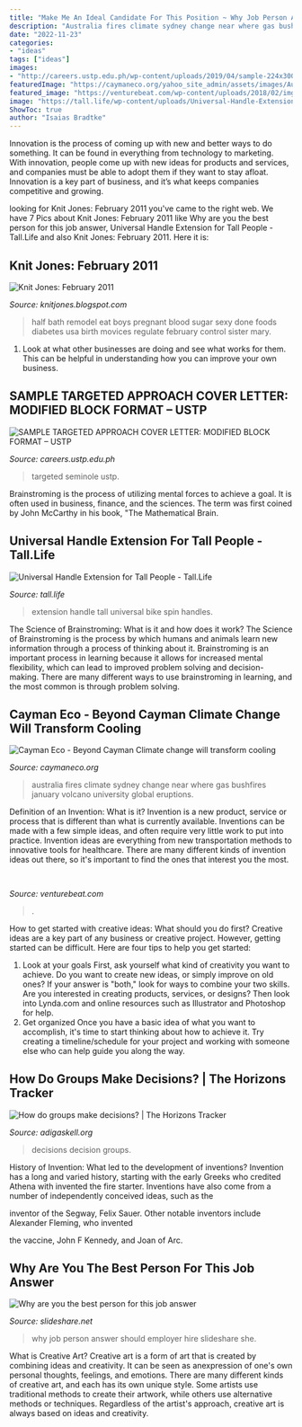 ```yaml
---
title: "Make Me An Ideal Candidate For This Position ~ Why Job Person Answer Should Employer Hire Slideshare She"
description: "Australia fires climate sydney change near where gas bushfires january volcano university global eruptions"
date: "2022-11-23"
categories:
- "ideas"
tags: ["ideas"]
images:
- "http://careers.ustp.edu.ph/wp-content/uploads/2019/04/sample-224x300.jpg"
featuredImage: "https://caymaneco.org/yahoo_site_admin/assets/images/Australia_Bush_Fires_-_Photo_Credit_The_Atlantic_DAVID_GRAY_-_GETTY.4121433_std.jpg"
featured_image: "https://venturebeat.com/wp-content/uploads/2018/02/img_0042.jpg?w=800"
image: "https://tall.life/wp-content/uploads/Universal-Handle-Extension-For-Tall-People-on-Spin-Bike-e1543863417892.jpg"
ShowToc: true
author: "Isaias Bradtke"
---
```



Innovation is the process of coming up with new and better ways to do something. It can be found in everything from technology to marketing. With innovation, people come up with new ideas for products and services, and companies must be able to adopt them if they want to stay afloat. Innovation is a key part of business, and it’s what keeps companies competitive and growing.

	

		
looking for Knit Jones: February 2011 you've came to the right web. We have 7 Pics about Knit Jones: February 2011 like Why are you the best person for this job answer, Universal Handle Extension for Tall People - Tall.Life and also Knit Jones: February 2011. Here it is:
		
    
## Knit Jones: February 2011

<img loading=lazy src="http://3.bp.blogspot.com/-_EgxPjbRmJA/TWrsAHVmwEI/AAAAAAAADU8/0-Cjujw8bgs/s320/IMG_4512.JPG" onerror="this.onerror=null;this.src='https://tse4.mm.bing.net/th?id=OIP.TjcVRdMZOVB9NQHIxWhVRQAAAA&amp;pid=15.1';" alt="Knit Jones: February 2011">

_Source: knitjones.blogspot.com_

>half bath remodel eat boys pregnant blood sugar sexy done foods diabetes usa birth movices regulate february control sister mary. 

	

1. Look at what other businesses are doing and see what works for them. This can be helpful in understanding how you can improve your own business. 

    
## SAMPLE TARGETED APPROACH COVER LETTER: MODIFIED BLOCK FORMAT – USTP

<img loading=lazy src="http://careers.ustp.edu.ph/wp-content/uploads/2019/04/sample-224x300.jpg" onerror="this.onerror=null;this.src='https://tse2.mm.bing.net/th?id=OIP.SDgPJfyHlQ3Q5-ESFSEJwwAAAA&amp;pid=15.1';" alt="SAMPLE TARGETED APPROACH COVER LETTER: MODIFIED BLOCK FORMAT – USTP">

_Source: careers.ustp.edu.ph_

>targeted seminole ustp. 

	

Brainstroming is the process of utilizing mental forces to achieve a goal. It is often used in business, finance, and the sciences. The term was first coined by John McCarthy in his book, "The Mathematical Brain.

    
## Universal Handle Extension For Tall People - Tall.Life

<img loading=lazy src="https://tall.life/wp-content/uploads/Universal-Handle-Extension-For-Tall-People-on-Spin-Bike-e1543863417892.jpg" onerror="this.onerror=null;this.src='https://tse2.mm.bing.net/th?id=OIP.ZjVh2Oh3r2PgLHFatz4SpQHaJ4&amp;pid=15.1';" alt="Universal Handle Extension for Tall People - Tall.Life">

_Source: tall.life_

>extension handle tall universal bike spin handles. 

	

The Science of Brainstroming: What is it and how does it work?
The Science of Brainstroming is the process by which humans and animals learn new information through a process of thinking about it. Brainstroming is an important process in learning because it allows for increased mental flexibility, which can lead to improved problem solving and decision-making. There are many different ways to use brainstroming in learning, and the most common is through problem solving.

    
## Cayman Eco - Beyond Cayman Climate Change Will Transform Cooling

<img loading=lazy src="https://caymaneco.org/yahoo_site_admin/assets/images/Australia_Bush_Fires_-_Photo_Credit_The_Atlantic_DAVID_GRAY_-_GETTY.4121433_std.jpg" onerror="this.onerror=null;this.src='https://tse1.mm.bing.net/th?id=OIP.ftny3Ij6yHjn3L2HGh5OZAHaEK&amp;pid=15.1';" alt="Cayman Eco - Beyond Cayman Climate change will transform cooling">

_Source: caymaneco.org_

>australia fires climate sydney change near where gas bushfires january volcano university global eruptions. 

	

Definition of an Invention: What is it?
Invention is a new product, service or process that is different than what is currently available. Inventions can be made with a few simple ideas, and often require very little work to put into practice. Invention ideas are everything from new transportation methods to innovative tools for healthcare. There are many different kinds of invention ideas out there, so it's important to find the ones that interest you the most.

    
## 

<img loading=lazy src="https://venturebeat.com/wp-content/uploads/2018/02/img_0042.jpg?w=800" onerror="this.onerror=null;this.src='https://tse4.mm.bing.net/th?id=OIP.7zOqJHafBM--n6fC0dZm-wHaEK&amp;pid=15.1';" alt="">

_Source: venturebeat.com_

>. 

	

How to get started with creative ideas: What should you do first?
Creative ideas are a key part of any business or creative project. However, getting started can be difficult. Here are four tips to help you get started:
1. Look at your goals 
First, ask yourself what kind of creativity you want to achieve. Do you want to create new ideas, or simply improve on old ones? If your answer is "both," look for ways to combine your two skills. Are you interested in creating products, services, or designs? Then look into Lynda.com and online resources such as Illustrator and Photoshop for help.
2. Get organized 
Once you have a basic idea of what you want to accomplish, it's time to start thinking about how to achieve it. Try creating a timeline/schedule for your project and working with someone else who can help guide you along the way.

    
## How Do Groups Make Decisions? | The Horizons Tracker

<img loading=lazy src="http://adigaskell.org/wp-content/uploads/2015/09/group-decision.jpg" onerror="this.onerror=null;this.src='https://tse1.mm.bing.net/th?id=OIP.ZaJle6H3CbrEQDGhDC15qQHaE7&amp;pid=15.1';" alt="How do groups make decisions? | The Horizons Tracker">

_Source: adigaskell.org_

>decisions decision groups. 

	

History of Invention: What led to the development of inventions?
Invention has a long and varied history, starting with the early Greeks who credited Athena with invented the
fire starter. Inventions have also come from a number of independently conceived ideas, such as the

inventor of the Segway, Felix Sauer. Other notable inventors include Alexander Fleming, who invented

the vaccine, John F Kennedy, and Joan of Arc.

    
## Why Are You The Best Person For This Job Answer

<img loading=lazy src="https://image.slidesharecdn.com/whyareyouthebestpersonforthisjobanswer-151111080019-lva1-app6891/95/why-are-you-the-best-person-for-this-job-answer-1-638.jpg?cb=1447228852" onerror="this.onerror=null;this.src='https://tse4.mm.bing.net/th?id=OIP.rOAnWvalYmfxFl46ZbSjRQHaFj&amp;pid=15.1';" alt="Why are you the best person for this job answer">

_Source: slideshare.net_

>why job person answer should employer hire slideshare she. 

	

What is Creative Art?
Creative art is a form of art that is created by combining ideas and creativity. It can be seen as anexpression of one's own personal thoughts, feelings, and emotions. There are many different kinds of creative art, and each has its own unique style. Some artists use traditional methods to create their artwork, while others use alternative methods or techniques. Regardless of the artist's approach, creative art is always based on ideas and creativity.

